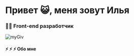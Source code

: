 # Привет :smiley_cat:, меня зовут Илья 
### 👩‍💻 Front-end разработчик
![myGiv](https://media2.giphy.com/media/v1.Y2lkPTc5MGI3NjExZWVjYm9vc2dxanVhM2dnMTc0ODR2ZGxqODJodDQxbXoxczFuY3pvdyZlcD12MV9pbnRlcm5hbF9naWZfYnlfaWQmY3Q9Zw/704iRlAikGSnct1Kd4/giphy.webp)


#### :zap: :zap: :zap: Обо мне 